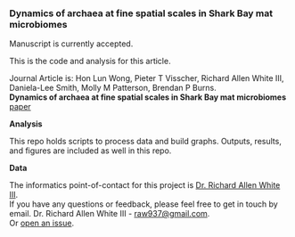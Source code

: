 ### Dynamics of archaea at fine spatial scales in Shark Bay mat microbiomes

Manuscript is currently accepted.

This is the code and analysis for this article. 

Journal Article is: Hon Lun Wong, Pieter T Visscher, Richard Allen White III, Daniela-Lee Smith, Molly M Patterson, Brendan P Burns.<br /> **Dynamics of archaea at fine spatial scales in Shark Bay mat microbiomes** [paper](https://www.nature.com/articles/srep46160) 

**Analysis**

This repo holds scripts to process data and build graphs. Outputs, results, and figures are included as well in this repo. 

**Data**

The informatics point-of-contact for this project is [Dr. Richard Allen White III](https://github.com/raw937).<br />
If you have any questions or feedback, please feel free to get in touch by email. 
Dr. Richard Allen White III - raw937@gmail.com.  <br />
Or [open an issue](https://github.com/raw937/SharkBay_Archaea/issues).
